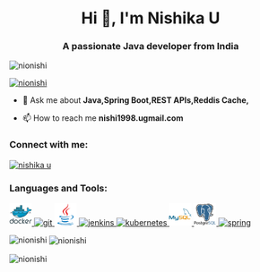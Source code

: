 <h1 align="center">Hi 👋, I'm Nishika U</h1>
<h3 align="center">A passionate Java developer from India</h3>

<p align="left"> <img src="https://komarev.com/ghpvc/?username=nionishi&label=Profile%20views&color=0e75b6&style=flat" alt="nionishi" /> </p>

<p align="left"> <a href="https://github.com/ryo-ma/github-profile-trophy"><img src="https://github-profile-trophy.vercel.app/?username=nionishi" alt="nionishi" /></a> </p>

- 💬 Ask me about **Java,Spring Boot,REST APIs,Reddis Cache,**

- 📫 How to reach me **nishi1998.ugmail.com**

<h3 align="left">Connect with me:</h3>
<p align="left">
<a href="https://linkedin.com/in/nishika u" target="blank"><img align="center" src="https://raw.githubusercontent.com/rahuldkjain/github-profile-readme-generator/master/src/images/icons/Social/linked-in-alt.svg" alt="nishika u" height="30" width="40" /></a>
</p>

<h3 align="left">Languages and Tools:</h3>
<p align="left"> <a href="https://www.docker.com/" target="_blank" rel="noreferrer"> <img src="https://raw.githubusercontent.com/devicons/devicon/master/icons/docker/docker-original-wordmark.svg" alt="docker" width="40" height="40"/> </a> <a href="https://git-scm.com/" target="_blank" rel="noreferrer"> <img src="https://www.vectorlogo.zone/logos/git-scm/git-scm-icon.svg" alt="git" width="40" height="40"/> </a> <a href="https://www.java.com" target="_blank" rel="noreferrer"> <img src="https://raw.githubusercontent.com/devicons/devicon/master/icons/java/java-original.svg" alt="java" width="40" height="40"/> </a> <a href="https://www.jenkins.io" target="_blank" rel="noreferrer"> <img src="https://www.vectorlogo.zone/logos/jenkins/jenkins-icon.svg" alt="jenkins" width="40" height="40"/> </a> <a href="https://kubernetes.io" target="_blank" rel="noreferrer"> <img src="https://www.vectorlogo.zone/logos/kubernetes/kubernetes-icon.svg" alt="kubernetes" width="40" height="40"/> </a> <a href="https://www.mysql.com/" target="_blank" rel="noreferrer"> <img src="https://raw.githubusercontent.com/devicons/devicon/master/icons/mysql/mysql-original-wordmark.svg" alt="mysql" width="40" height="40"/> </a> <a href="https://www.postgresql.org" target="_blank" rel="noreferrer"> <img src="https://raw.githubusercontent.com/devicons/devicon/master/icons/postgresql/postgresql-original-wordmark.svg" alt="postgresql" width="40" height="40"/> </a> <a href="https://spring.io/" target="_blank" rel="noreferrer"> <img src="https://www.vectorlogo.zone/logos/springio/springio-icon.svg" alt="spring" width="40" height="40"/> </a> </p>

<p><img align="left" src="https://github-readme-stats.vercel.app/api/top-langs?username=nionishi&show_icons=true&locale=en&layout=compact" alt="nionishi" /></p>

<p>&nbsp;<img align="center" src="https://github-readme-stats.vercel.app/api?username=nionishi&show_icons=true&locale=en" alt="nionishi" /></p>

<p><img align="center" src="https://github-readme-streak-stats.herokuapp.com/?user=nionishi&" alt="nionishi" /></p>
